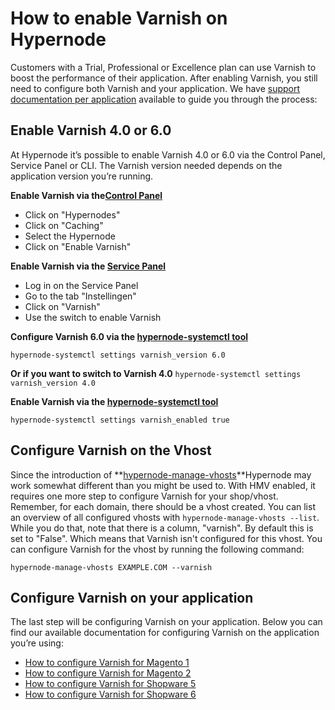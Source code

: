 <!-- source: https://support.hypernode.com/en/support/solutions/articles/48001209971-how-to-enable-varnish-on-hypernode/ -->
# How to enable Varnish on Hypernode

Customers with a Trial, Professional or Excellence plan can use Varnish to boost the performance of their application. After enabling Varnish, you still need to configure both Varnish and your application. We have [support documentation per application](https://support.hypernode.com/en/support/solutions/articles/48001209971-how-to-enable-varnish-on-hypernode#Configure-Varnish-on-your-application) available to guide you through the process:



Enable Varnish 4.0 or 6.0
-------------------------

At Hypernode it’s possible to enable Varnish 4.0 or 6.0 via the Control Panel, Service Panel or CLI. The Varnish version needed depends on the application version you’re running.


**Enable Varnish via the[Control Panel](https://auth.hypernode.com/)**

* Click on "Hypernodes"
* Click on "Caching"
* Select the Hypernode
* Click on "Enable Varnish"

**Enable Varnish via the [Service Panel](https://service.byte.nl/)**

* Log in on the Service Panel
* Go to the tab "Instellingen"
* Click on "Varnish"
* Use the switch to enable Varnish

**Configure Varnish 6.0 via the [hypernode-systemctl tool](https://support.hypernode.com/knowledgebase/hypernode-systemctl-cli-tool/)**

`hypernode-systemctl settings varnish_version 6.0`

**Or if you want to switch to Varnish 4.0**
`hypernode-systemctl settings varnish_version 4.0`

**Enable Varnish via the [hypernode-systemctl tool](https://support.hypernode.com/knowledgebase/hypernode-systemctl-cli-tool/)**

`hypernode-systemctl settings varnish_enabled true`

Configure Varnish on the Vhost
------------------------------

Since the introduction of **[hypernode-manage-vhosts](https://changelog.hypernode.com/changelog/release-7166-hypernode-manage-vhosts-enabled-by-default/)**Hypernode may work somewhat different than you might be used to. With HMV enabled, it requires one more step to configure Varnish for your shop/vhost. Remember, for each domain, there should be a vhost created. You can list an overview of all configured vhosts with `hypernode-manage-vhosts --list`. While you do that, note that there is a column, "varnish". By default this is set to "False". Which means that Varnish isn't configured for this vhost. You can configure Varnish for the vhost by running the following command:

`hypernode-manage-vhosts EXAMPLE.COM --varnish`

Configure Varnish on your application
-------------------------------------

The last step will be configuring Varnish on your application. Below you can find our available documentation for configuring Varnish on the application you’re using:

- [How to configure Varnish for Magento 1](https://support.hypernode.com/en/ecommerce/magento-1/how-to-configure-varnish-for-magento-1-x)
- [How to configure Varnish for Magento 2](https://support.hypernode.com/en/ecommerce/magento-2/how-to-configure-varnish-for-magento-2-x)
- [How to configure Varnish for Shopware 5](https://support.hypernode.com/en/support/solutions/articles/48001207016-how-to-configure-varnish-for-shopware-5)
- [How to configure Varnish for Shopware 6](https://support.hypernode.com/en/support/solutions/articles/48001200525-how-to-configure-varnish-for-shopware-6)

